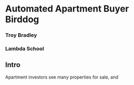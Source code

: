 # Automated Apartment Buyer Birddog
### Troy Bradley
### Lambda School

## Intro
Apartment investors see many properties for sale, and 
